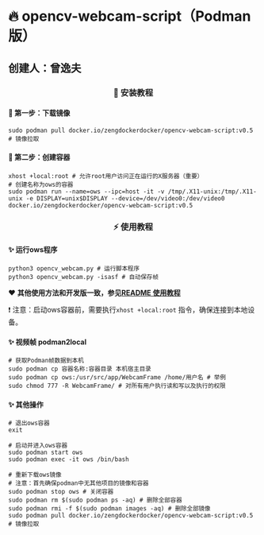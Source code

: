 # 🔥 opencv-webcam-script（Podman版）

## 创建人：曾逸夫



<h3 align="center">🚀 安装教程</h3>

#### 📌 第一步：下载镜像

```shell
sudo podman pull docker.io/zengdockerdocker/opencv-webcam-script:v0.5 # 镜像拉取
```



#### 📌 第二步：创建容器

```shell
xhost +local:root # 允许root用户访问正在运行的X服务器（重要）
# 创建名称为ows的容器
sudo podman run --name=ows --ipc=host -it -v /tmp/.X11-unix:/tmp/.X11-unix -e DISPLAY=unix$DISPLAY --device=/dev/video0:/dev/video0 docker.io/zengdockerdocker/opencv-webcam-script:v0.5
```



<h3 align="center">⚡ 使用教程</h3>

#### ✨ 运行ows程序

```shell
python3 opencv_webcam.py # 运行脚本程序
python3 opencv_webcam.py -isasf # 自动保存帧
```

❤️ **其他使用方法和开发版一致，参见[README 使用教程](https://gitee.com/CV_Lab/opencv_webcam/blob/master/README.md)**

❗ 注意：启动ows容器前，需要执行`xhost +local:root` 指令，确保连接到本地设备。



#### ✨ 视频帧 podman2local

```shell
# 获取Podman帧数据到本机
sudo podman cp 容器名称:容器目录 本机宿主目录
sudo podman cp ows:/usr/src/app/WebcamFrame /home/用户名 # 举例
sudo chmod 777 -R WebcamFrame/ # 对所有用户执行读和写以及执行的权限
```



#### ✨ 其他操作

```shell
# 退出ows容器
exit

# 启动并进入ows容器
sudo podman start ows
sudo podman exec -it ows /bin/bash

# 重新下载ows镜像
# 注意：首先确保podman中无其他项目的镜像和容器
sudo podman stop ows # 关闭容器
sudo podman rm $(sudo podman ps -aq) # 删除全部容器
sudo podman rmi -f $(sudo podman images -aq) # 删除全部镜像
sudo podman pull docker.io/zengdockerdocker/opencv-webcam-script:v0.5 # 镜像拉取
```
